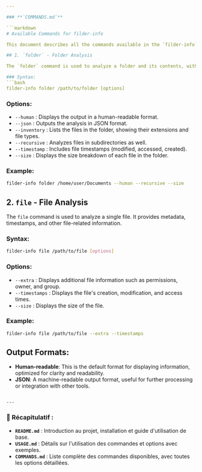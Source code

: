 ```yaml
---

### **`COMMANDS.md`**

```markdown
# Available Commands for filder-info

This document describes all the commands available in the `filder-info` CLI tool.

## 1. `folder` - Folder Analysis

The `folder` command is used to analyze a folder and its contents, with detailed statistics on file types, sizes, and metadata.

### Syntax:
```bash
filder-info folder /path/to/folder [options]
````

### Options:

* `--human` : Displays the output in a human-readable format.
* `--json` : Outputs the analysis in JSON format.
* `--inventory` : Lists the files in the folder, showing their extensions and file types.
* `--recursive` : Analyzes files in subdirectories as well.
* `--timestamp` : Includes file timestamps (modified, accessed, created).
* `--size` : Displays the size breakdown of each file in the folder.

### Example:

```bash
filder-info folder /home/user/Documents --human --recursive --size
```

## 2. `file` - File Analysis

The `file` command is used to analyze a single file. It provides metadata, timestamps, and other file-related information.

### Syntax:

```bash
filder-info file /path/to/file [options]
```

### Options:

* `--extra` : Displays additional file information such as permissions, owner, and group.
* `--timestamps` : Displays the file's creation, modification, and access times.
* `--size` : Displays the size of the file.

### Example:

```bash
filder-info file /path/to/file --extra --timestamps
```

## Output Formats:

* **Human-readable**: This is the default format for displaying information, optimized for clarity and readability.
* **JSON**: A machine-readable output format, useful for further processing or integration with other tools.

```

---
```


### 📝 Récapitulatif :
- **`README.md`** : Introduction au projet, installation et guide d'utilisation de base.
- **`USAGE.md`** : Détails sur l'utilisation des commandes et options avec exemples.
- **`COMMANDS.md`** : Liste complète des commandes disponibles, avec toutes les options détaillées.
